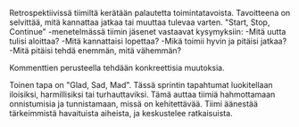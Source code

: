 Retrospektiivissä tiimiltä kerätään palautetta toimintatavoista.
Tavoitteena on selvittää, mitä kannattaa jatkaa tai muuttaa tulevaa varten. "Start, Stop, Continue" -menetelmässä tiimin jäsenet vastaavat kysymyksiin:
-Mitä uutta tulisi aloittaa?
-Mitä kannattaisi lopettaa?
-Mikä toimii hyvin ja pitäisi jatkaa?
-Mitä pitäisi tehdä enemmän, mitä vähemmän?

Kommenttien perusteella tehdään konkreettisia muutoksia.

Toinen tapa on "Glad, Sad, Mad". Tässä sprintin tapahtumat luokitellaan iloisiksi, harmillisiksi tai turhauttaviksi.
Tämä auttaa tiimiä hahmottamaan onnistumisia ja tunnistamaan, missä on kehitettävää. Tiimi äänestää tärkeimmistä havaituista aiheista, ja keskustelee ratkaisuista.